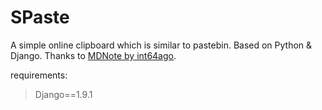 # SPaste

A simple online clipboard which is similar to pastebin.
Based on Python & Django.
Thanks to [MDNote by int64ago](https://github.com/int64ago/mdnote).

requirements:
> Django==1.9.1
